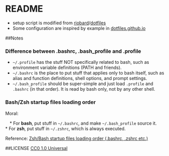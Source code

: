 README
===

* setup script is modified from [riobard](https://github.com/riobard)/[dotfiles](https://github.com/riobard/dotfiles)
* Some configuration are inspired by example in [dotfiles.github.io](https://dotfiles.github.io)


##Notes
### Difference between .bashrc, .bash_profile and .profile
* `~/.profile` has the stuff NOT specifically related to bash, such as environment variable definitions (PATH and friends).
* `~/.bashrc` is the place to put stuff that applies only to bash itself, such as alias and function definitions, shell options, and prompt settings.
* `~/.bash_profile` should be super-simple and just load `.profile` and `.bashrc` (in that order). It is read by bash only, not by any other shell.
### Bash/Zsh startup files loading order
Moral:

 * For **bash**, put stuff in `~/.bashrc`, and make `~/.bash_profile` source it.
 * For **zsh**, put stuff in `~/.zshrc`, which is always executed.

Reference: [Zsh/Bash startup files loading order (.bashrc, .zshrc etc.)](https://shreevatsa.wordpress.com/2008/03/30/zshbash-startup-files-loading-order-bashrc-zshrc-etc/)


##LICENSE
[CC0 1.0 Universal](http://creativecommons.org/publicdomain/zero/1.0/)